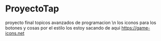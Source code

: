 # ProyectoTap
proyecto final topicos avanzados de programacion \n
los iconos para los botones y cosas por el estilo 
los estoy sacando de aqui https://game-icons.net

